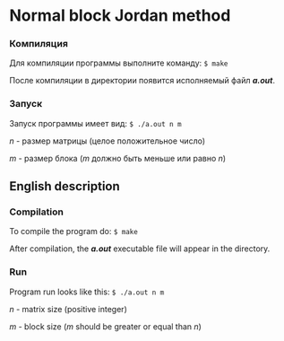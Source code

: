 # Normal block Jordan method
### Компиляция
Для компиляции программы выполните команду:
``
$ make
``

После компиляции в директории появится исполняемый файл ***a.out***.
### Запуск
Запуск программы имеет вид:
``
$ ./a.out n m
``

*n* - размер матрицы (целое положительное число)

*m* - размер блока (*m* должно быть меньше или равно *n*)

## English description
### Compilation
To compile the program do:
``
$ make
``

After compilation, the ***a.out*** executable file will appear in the directory.
### Run
Program run looks like this:
``
$ ./a.out n m 
``

*n* - matrix size (positive integer)

*m* - block size (*m* should be greater or equal than *n*)
